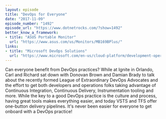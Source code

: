 ```yaml
---
layout: episode
title: "DevOps for Everyone"
date: "2017-11-09"
episode_number: "1492"
episode_url: "https://www.dotnetrocks.com/?show=1492"
better_know_a_framework:
- title: "ASUS Portable Monitor"
  url: "https://www.asus.com/us/Monitors/MB169BPlus/"
links:
- title: "Microsoft DevOps Solutions"
  url: "https://www.microsoft.com/en-us/cloud-platform/development-operations"
---
```


Can everyone benefit from DevOps practices? While at Ignite in Orlando, Carl and Richard sat down with Donovan Brown and Damian Brady to talk about the recently formed League of Extraordinary DevOps Advocates and the effort to get both developers and operations folks taking advantage of Continuous Integration, Continuous Delivery, Instrumentation tooling and more. While the key to a good DevOps practice is the culture and process, having great tools makes everything easier, and today VSTS and TFS offer one-button delivery pipelines. It's never been easier for everyone to get onboard with a DevOps practice!
